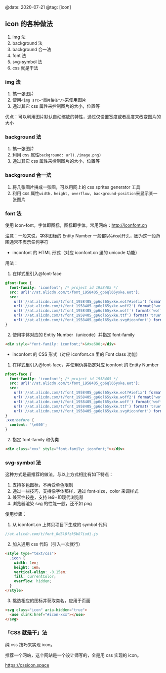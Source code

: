 @date: 2020-07-21
@tag: [icon]

## icon 的各种做法

1. img 法
2. background 法
3. background 合一法
4. font 法
5. svg-symbol 法
6. css 就是干法

### img 法

1. 搞一张图片
2. 使用`<img src="图片路径"/>`来使用图片
3. 通过其它 css 属性来控制图片的大小，位置等

优点：可以利用图片默认自动缩放的特性，通过仅设置宽度或者高度来改变图片的大小

### background 法

1. 搞一张图片
2. 利用 css 属性`background: url(./image.png)`
3. 通过其它 css 属性来控制图片的大小，位置等

### background 合一法

1. 将几张图片拼成一张图，可以用网上的 css sprites generator 工具
2. 利用 css 属性`width，height, overflow, background-position`来显示某一张图片

### font 法

使用 icon-font，字体即图标，图标即字体。常用网站：http://iconfont.cn

注意：一般来说，字体图标的 Entity Number 一般都以`&#xe6`开头，因为这一段范围通常不表示任何字符

- inconfont 的 HTML 形式（对应 iconfont.cn 里的 unicode 功能）

用法：

1. 在样式里引入@font-face

```css
@font-face {
  font-family: 'iconfont'; /* project id 1958405 */
  src: url('//at.alicdn.com/t/font_1958405_gp6ql65yxke.eot');
  src:
    url('//at.alicdn.com/t/font_1958405_gp6ql65yxke.eot?#iefix') format('embedded-opentype'),
    url('//at.alicdn.com/t/font_1958405_gp6ql65yxke.woff2') format('woff2'),
    url('//at.alicdn.com/t/font_1958405_gp6ql65yxke.woff') format('woff'),
    url('//at.alicdn.com/t/font_1958405_gp6ql65yxke.ttf') format('truetype'),
    url('//at.alicdn.com/t/font_1958405_gp6ql65yxke.svg#iconfont') format('svg');
}
```

2. 使用字体对应的 Entity Number（unicode）并指定 font-family

```html
<div style="font-family: iconfont;">&#xe600;</div>
```

- inconfont 的 CSS 形式（对应 iconfont.cn 里的 Font class 功能）

1. 在样式里引入@font-face，并使用伪类指定对应 iconfont 的 Entity Number

```css
@font-face {
  font-family: 'iconfont'; /* project id 1958405 */
  src: url('//at.alicdn.com/t/font_1958405_gp6ql65yxke.eot');
  src:
    url('//at.alicdn.com/t/font_1958405_gp6ql65yxke.eot?#iefix') format('embedded-opentype'),
    url('//at.alicdn.com/t/font_1958405_gp6ql65yxke.woff2') format('woff2'),
    url('//at.alicdn.com/t/font_1958405_gp6ql65yxke.woff') format('woff'),
    url('//at.alicdn.com/t/font_1958405_gp6ql65yxke.ttf') format('truetype'),
    url('//at.alicdn.com/t/font_1958405_gp6ql65yxke.svg#iconfont') format('svg');
}
.xxx:before {
  content: '\e600';
}
```

2. 指定 font-family 和伪类

```html
<div class="xxx" style="font-family: iconfont;"></div>
```

### svg-symbol 法

这种方式是最推荐的做法。与以上方式相比有如下特点：

1. 支持多色图标，不再受单色限制
2. 通过一些技巧，支持像字体那样，通过 font-size，color 来调样式
3. 兼容性较差，支持 ie9+即现代浏览器
4. 浏览器渲染 svg 的性能一般，还不如 png

使用步骤：

1. 从 iconfont.cn 上拷贝项目下生成的 symbol 代码

```js
//at.alicdn.com/t/font_8d5l8fzk5b87iudi.js
```

2. 加入通用 css 代码（引入一次就行）

```html
<style type="text/css">
  .icon {
    width: 1em;
    height: 1em;
    vertical-align: -0.15em;
    fill: currentColor;
    overflow: hidden;
  }
</style>
```

3. 挑选相应的图标并获取类名，应用于页面

```html
<svg class="icon" aria-hidden="true">
  <use xlink:href="#icon-xxx"></use>
</svg>
```

### 「CSS 就是干」法

纯 css 技巧来实现 icon。

推荐一个网站，这个网站是一个设计师写的，全是用 css 实现的 icon。

https://cssicon.space
